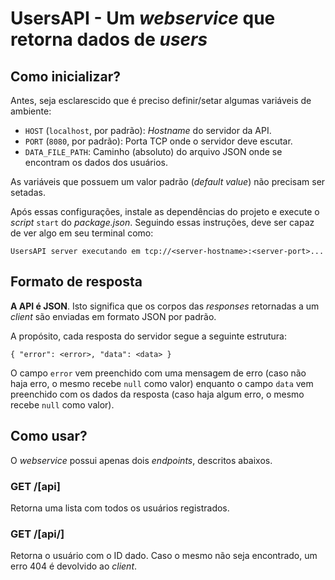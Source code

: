 # UsersAPI - Um _webservice_ que retorna dados de _users_

## Como inicializar?
Antes, seja esclarescido que é preciso definir/setar algumas variáveis de ambiente:

- ```HOST``` (```localhost```, por padrão): _Hostname_ do servidor da API.
- ```PORT``` (```8080```, por padrão): Porta TCP onde o servidor deve escutar.
- ```DATA_FILE_PATH```: Caminho (absoluto) do arquivo JSON onde se encontram os dados dos usuários.

As variáveis que possuem um valor padrão (_default value_) não precisam ser setadas.

Após essas configurações, instale as dependências do projeto e execute o _script_ ```start``` do _package.json_. Seguindo essas instruções, deve ser capaz de ver algo em seu terminal como:

```
UsersAPI server executando em tcp://<server-hostname>:<server-port>...
```

## Formato de resposta
**A API é JSON**. Isto significa que os corpos das _responses_ retornadas a um _client_ são enviadas em formato JSON por padrão.

A propósito, cada resposta do servidor segue a seguinte estrutura:

```
{ "error": <error>, "data": <data> }
```

O campo ```error``` vem preenchido com uma mensagem de erro (caso não haja erro, o mesmo recebe ```null``` como valor) enquanto o campo ```data``` vem preenchido com os dados da resposta (caso haja algum erro, o mesmo recebe ```null``` como valor).

## Como usar?
O _webservice_ possui apenas dois _endpoints_, descritos abaixos.

### GET /[api]
Retorna uma lista com todos os usuários registrados.

### GET /[api/]<id>
Retorna o usuário com o ID dado. Caso o mesmo não seja encontrado, um erro 404 é devolvido ao _client_.
